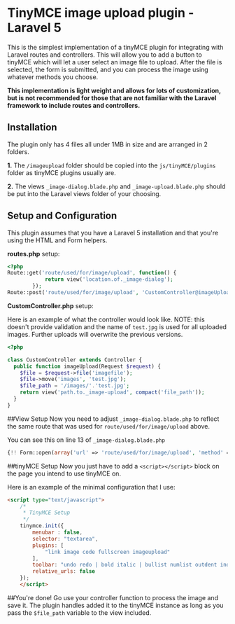 # TinyMCE image upload plugin - Laravel 5
This is the simplest implementation of a tinyMCE plugin for integrating with Laravel routes and controllers.  This will allow you to add a button to tinyMCE which will let a user select an image file to upload.  After the file is selected, the form is submitted, and you can process the image using whatever methods you choose.

**This implementation is light weight and allows for lots of customization, but is not recommended for those that are not familiar with the Laravel framework to include routes and controllers.**


## Installation
The plugin only has 4 files all under 1MB in size and are arranged in 2 folders.

**1.** The `/imageupload` folder should be copied into the `js/tinyMCE/plugins` folder as tinyMCE plugins usually are.

**2.** The views `_image-dialog.blade.php` and `_image-upload.blade.php` should be put into the Laravel views folder of your choosing.


## Setup and Configuration
This plugin assumes that you have a Laravel 5 installation and that you're using the HTML and Form helpers.

**routes.php** setup:

```php
<?php
Route::get('route/used/for/image/upload', function() {
			return view('location.of._image-dialog');
		});
Route::post('route/used/for/image/upload', 'CustomController@imageUpload');
```

**CustomController.php** setup:

Here is an example of what the controller would look like.  NOTE: this doesn't provide validation and the name of `test.jpg` is used for all uploaded images.  Further uploads will overwrite the previous versions.

```php
<?php

class CustomController extends Controller {
  public function imageUpload(Request $request) {
  	$file = $request->file('imagefile');
  	$file->move('images', 'test.jpg');
	$file_path = '/images/'.'test.jpg';
	return view('path.to._image-upload', compact('file_path'));
  }
}
```


##View Setup
Now you need to adjust `_image-dialog.blade.php` to reflect the same route that was used for `route/used/for/image/upload` above.

You can see this on line 13 of `_image-dialog.blade.php`
```php
{!! Form::open(array('url' => 'route/used/for/image/upload', 'method' => 'POST', 'files' => true, 'target' => 'upload_target')) !!}
```

##tinyMCE Setup
Now you just have to add a `<script></script>` block on the page you intend to use tinyMCE on.

Here is an example of the minimal configuration that I use:
```html
<script type="text/javascript">
	/*
	 * TinyMCE Setup
	 */
	tinymce.init({
		menubar : false,
		selector: "textarea",
		plugins: [
			"link image code fullscreen imageupload"
		],
		toolbar: "undo redo | bold italic | bullist numlist outdent indent | link image | imageupload | code | fullscreen",
		relative_urls: false
	});
	</script>
```

##You're done!
Go use your controller function to process the image and save it.  The plugin handles added it to the tinyMCE instance as long as you pass the `$file_path` variable to the view included.
